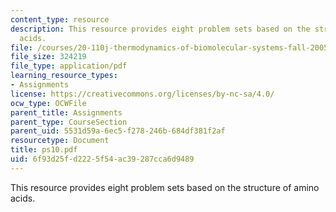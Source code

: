 ```yaml
---
content_type: resource
description: This resource provides eight problem sets based on the structure of amino
  acids.
file: /courses/20-110j-thermodynamics-of-biomolecular-systems-fall-2005/6f93d25fd2225f54ac39287cca6d9489_ps10.pdf
file_size: 324219
file_type: application/pdf
learning_resource_types:
- Assignments
license: https://creativecommons.org/licenses/by-nc-sa/4.0/
ocw_type: OCWFile
parent_title: Assignments
parent_type: CourseSection
parent_uid: 5531d59a-6ec5-f278-246b-684df381f2af
resourcetype: Document
title: ps10.pdf
uid: 6f93d25f-d222-5f54-ac39-287cca6d9489
---
```

This resource provides eight problem sets based on the structure of amino acids.